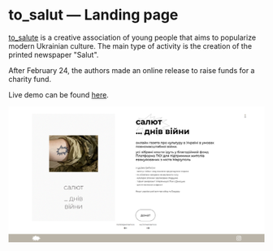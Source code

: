 # to_salut — Landing page
[to_salute](https://www.instagram.com/to_salut/) is a creative association of young people that aims to popularize modern Ukrainian culture. The main type of activity is the creation of the printed newspaper "Salut".

After February 24, the authors made an online release to raise funds for a charity fund.

Live demo can be found [here](https://miracle-aligner.github.io/to-salut-landing-page/).

![Website Welcome Screen](https://github.com/Miracle-Aligner/to-salut-landing-page/blob/master/images/welcome-screen-screenshot.png?raw=true "Website Welcome Screen")